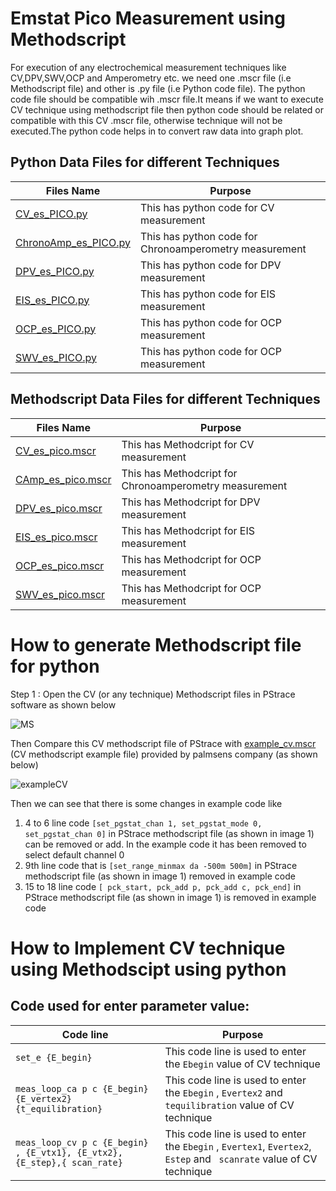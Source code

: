 # Emstat Pico Measurement using Methodscript 
For execution of any electrochemical measurement techniques like CV,DPV,SWV,OCP and Amperometry etc. we need one .mscr file (i.e Methodscript file) and other is .py file (i.e Python code file). The python code file should be compatible wih .mscr file.It means if we want to execute CV technique using methodscript file then python code should be related or compatible with this CV .mscr file, otherwise technique will not be executed.The python code helps in to convert raw data into graph plot.

## Python Data Files for different Techniques 
|Files Name|Purpose|
|---|---|
|[CV_es_PICO.py](https://github.com/TechnocultureResearch/Genotyper-Firmware/blob/dev/MethodSCRIPT_tests/CV_es_PICO.py)|This has python code for CV measurement|
|[ChronoAmp_es_PICO.py](https://github.com/TechnocultureResearch/Genotyper-Firmware/blob/dev/MethodSCRIPT_tests/ChronoAmp_es_PICO.py)|This has python code for Chronoamperometry  measurement|
|[DPV_es_PICO.py](https://github.com/TechnocultureResearch/Genotyper-Firmware/blob/dev/MethodSCRIPT_tests/DPV_es_PICO.py)|This has python code for DPV measurement|
|[EIS_es_PICO.py](https://github.com/TechnocultureResearch/Genotyper-Firmware/blob/dev/MethodSCRIPT_tests/EIS_es_PICO.py)|This has python code for EIS  measurement|
|[OCP_es_PICO.py](https://github.com/TechnocultureResearch/Genotyper-Firmware/blob/dev/MethodSCRIPT_tests/OCP_es_PICO.py)|This has python code for OCP measurement|
|[SWV_es_PICO.py](https://github.com/TechnocultureResearch/Genotyper-Firmware/blob/dev/MethodSCRIPT_tests/SWV_es_PICO.py)|This has python code for OCP measurement|

## Methodscript Data Files for different Techniques 
|Files Name|Purpose|
|---|---|
|[CV_es_pico.mscr](https://github.com/TechnocultureResearch/Genotyper-Firmware/blob/dev/MethodSCRIPT_tests/scripts/CV_es_pico.mscr)|This has Methodcript for CV measurement|
|[CAmp_es_pico.mscr](https://github.com/TechnocultureResearch/Genotyper-Firmware/blob/dev/MethodSCRIPT_tests/scripts/CAmp_es_pico.mscr)|This has Methodcript for Chronoamperometry  measurement|
|[DPV_es_pico.mscr](https://github.com/TechnocultureResearch/Genotyper-Firmware/blob/dev/MethodSCRIPT_tests/scripts/DPV_es_pico.mscr)|This has Methodcript for DPV measurement|
|[EIS_es_pico.mscr](https://github.com/TechnocultureResearch/Genotyper-Firmware/blob/dev/MethodSCRIPT_tests/scripts/EIS_es_pico.mscr)|This has Methodcript for EIS  measurement|
|[OCP_es_pico.mscr](https://github.com/TechnocultureResearch/Genotyper-Firmware/blob/dev/MethodSCRIPT_tests/scripts/OCP_methodscript.mscr)|This has Methodcript for OCP measurement|
|[SWV_es_pico.mscr](https://github.com/TechnocultureResearch/Genotyper-Firmware/blob/dev/MethodSCRIPT_tests/scripts/SWV_es_pico.mscr)|This has Methodcript for OCP measurement|

# How to generate Methodscript file for python

Step 1 : Open the CV (or any technique) Methodscript files in PStrace software as shown below 

![MS](https://user-images.githubusercontent.com/86110190/181878414-b4884632-3875-469e-ac3b-75df92a69d09.JPG)

Then Compare this CV methodscript file of PStrace with [example_cv.mscr](https://github.com/TechnocultureResearch/Genotyper-Firmware/blob/dev/MethodSCRIPT_tests/scripts/example_cv.mscr) (CV methodscript example file) provided by palmsens company (as shown below)

![exampleCV](https://user-images.githubusercontent.com/86110190/181880244-8bf8d143-e87d-4418-a031-693253b3f3f0.JPG)


Then we can see that there is some changes in example code like 
1. 4 to 6 line code `[set_pgstat_chan 1, set_pgstat_mode 0, set_pgstat_chan 0]` in PStrace methodscript file (as shown in image 1) can be removed or add. In the example code it has been removed to select default channel 0
2. 9th line code that is `[set_range_minmax da -500m 500m]` in PStrace methodscript file (as shown in image 1) removed in example code  
3. 15 to 18 line code `[ pck_start, pck_add p, pck_add c, pck_end]` in PStrace methodscript file (as shown in image 1) is removed in example code

# How to Implement CV technique using Methodscipt using python

## Code used for enter parameter value:
|Code line|Purpose|
|---|---|
|`set_e {E_begin}`|This code line is used to enter the `Ebegin` value of CV technique|
|`meas_loop_ca p c {E_begin} {E_vertex2} {t_equilibration}`|This code line is used to enter the `Ebegin` , `Evertex2` and ` tequilibration` value of CV technique|
|`meas_loop_cv p c {E_begin} , {E_vtx1}, {E_vtx2},{E_step},{ scan_rate}`|This code line is used to enter the `Ebegin` , `Evertex1`, `Evertex2`, `Estep` and  ` scanrate` value of CV technique|





